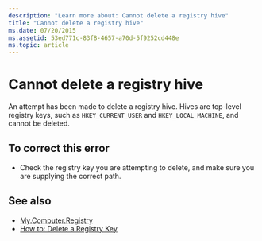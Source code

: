 ```yaml
---
description: "Learn more about: Cannot delete a registry hive"
title: "Cannot delete a registry hive"
ms.date: 07/20/2015
ms.assetid: 53ed771c-83f8-4657-a70d-5f9252cd448e
ms.topic: article
---
```

# Cannot delete a registry hive

An attempt has been made to delete a registry hive. Hives are top-level registry keys, such as `HKEY_CURRENT_USER` and `HKEY_LOCAL_MACHINE`, and cannot be deleted.  
  
## To correct this error  
  
- Check the registry key you are attempting to delete, and make sure you are supplying the correct path.  
  
## See also

- [My.Computer.Registry](xref:Microsoft.VisualBasic.MyServices.RegistryProxy)
- [How to: Delete a Registry Key](../developing-apps/programming/computer-resources/how-to-delete-a-registry-key.md)
